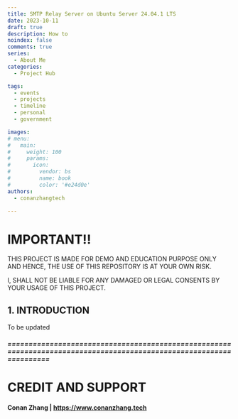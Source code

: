 ```yaml
---
title: SMTP Relay Server on Ubuntu Server 24.04.1 LTS
date: 2023-10-11
draft: true
description: How to
noindex: false
comments: true
series:
  - About Me
categories:
  - Project Hub

tags:
  - events
  - projects
  - timeline
  - personal
  - government

images:
# menu:
#   main:
#     weight: 100
#     params:
#       icon:
#         vendor: bs
#         name: book
#         color: '#e24d0e'
authors:
  - conanzhangtech

---
```


# IMPORTANT!!

THIS PROJECT IS MADE FOR DEMO AND EDUCATION PURPOSE ONLY AND HENCE, THE USE OF THIS REPOSITORY IS AT YOUR OWN RISK. 

I, SHALL NOT BE LIABLE FOR ANY DAMAGED OR LEGAL CONSENTS BY YOUR USAGE OF THIS PROJECT.

## 1. INTRODUCTION

To be updated 

##### ====================================================================================================================

# CREDIT AND SUPPORT

#### Conan Zhang | https://www.conanzhang.tech
